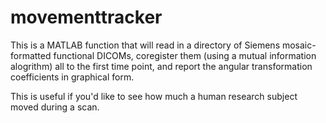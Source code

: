 # movementtracker

This is a MATLAB function that will read in a directory of Siemens
mosaic-formatted functional DICOMs, coregister them (using a mutual 
information alogrithm) all to the first time point, and report the 
angular transformation coefficients in graphical form.

This is useful if you'd like to see how much a human research subject
moved during a scan.
